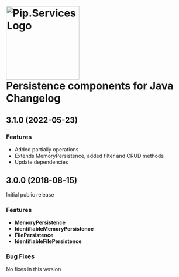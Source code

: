 # <img src="https://uploads-ssl.webflow.com/5ea5d3315186cf5ec60c3ee4/5edf1c94ce4c859f2b188094_logo.svg" alt="Pip.Services Logo" width="200"> <br/> Persistence components for Java Changelog

## <a name="3.1.0"></a> 3.1.0 (2022-05-23)

### Features
* Added partially operations
* Extends MemoryPersistence, added filter and CRUD methods
* Update dependencies

## <a name="3.0.0"></a> 3.0.0 (2018-08-15)

Initial public release

### Features
- **MemoryPersistence** 
- **IdentifiableMemoryPersistence**
- **FilePersistence**
- **IdentifiableFilePersistence**

### Bug Fixes
No fixes in this version

